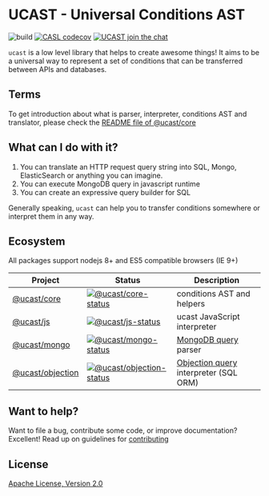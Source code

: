 # UCAST - Universal Conditions AST

![build](https://github.com/stalniy/ucast/workflows/CI/badge.svg)
[![CASL codecov](https://codecov.io/gh/stalniy/ucast/branch/master/graph/badge.svg)](https://codecov.io/gh/stalniy/ucast)
[![UCAST join the chat](https://badges.gitter.im/Join%20Chat.svg)](https://gitter.im/stalniy-ucast/community)

`ucast` is a low level library that helps to create awesome things! It aims to be a universal way to represent a set of conditions that can be transferred between APIs and databases.

## Terms

To get introduction about what is parser, interpreter, conditions AST and translator, please check the [README file of @ucast/core](./packages/core/README.md)

## What can I do with it?

1. You can translate an HTTP request query string into SQL, Mongo, ElasticSearch or anything you can imagine.
2. You can execute MongoDB query in javascript runtime
3. You can create an expressive query builder for SQL

Generally speaking, `ucast` can help you to transfer conditions somewhere or interpret them in any way.

## Ecosystem

All packages support nodejs 8+ and ES5 compatible browsers (IE 9+)

| Project           | Status                               | Description |
|-------------------|--------------------------------------|-------------|
| [@ucast/core]     | [![@ucast/core-status]][@ucast/core-package] | conditions AST and helpers |
| [@ucast/js]       | [![@ucast/js-status]][@ucast/js-package] | ucast JavaScript interpreter |
| [@ucast/mongo]    | [![@ucast/mongo-status]][@ucast/mongo-package] | [MongoDB query] parser |
| [@ucast/objection]    | [![@ucast/objection-status]][@ucast/objection-package] | [Objection query] interpreter (SQL ORM) |

[MongoDB query]: http://docs.mongodb.org/manual/reference/operator/query/
[Objection query]: https://vincit.github.io/objection.js/api/query-builder/

[@ucast/core]: packages/core
[@ucast/js]: packages/js
[@ucast/mongo]: packages/mongo
[@ucast/objection]: packages/objection

[@ucast/core-status]: https://img.shields.io/npm/v/@ucast/core.svg
[@ucast/js-status]: https://img.shields.io/npm/v/@ucast/js.svg
[@ucast/mongo-status]: https://img.shields.io/npm/v/@ucast/mongo.svg
[@ucast/objection-status]: https://img.shields.io/npm/v/@ucast/objection.svg

[@ucast/core-package]: https://www.npmjs.com/package/@ucast/core
[@ucast/js-package]: https://www.npmjs.com/package/@ucast/js
[@ucast/mongo-package]: https://www.npmjs.com/package/@ucast/mongo
[@ucast/objection-package]: https://www.npmjs.com/package/@ucast/objection

## Want to help?

Want to file a bug, contribute some code, or improve documentation? Excellent! Read up on guidelines for [contributing]

## License

[Apache License, Version 2.0](http://www.apache.org/licenses/LICENSE-2.0)

[contributing]: https://github.com/stalniy/uscast/blob/master/CONTRIBUTING.md
